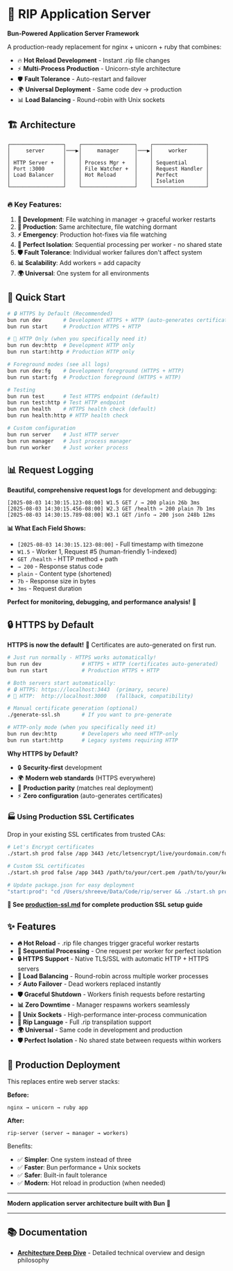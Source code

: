 # 🚀 RIP Application Server

**Bun-Powered Application Server Framework**

A production-ready replacement for nginx + unicorn + ruby that combines:
- 🔥 **Hot Reload Development** - Instant .rip file changes
- ⚡ **Multi-Process Production** - Unicorn-style architecture
- 🛡️ **Fault Tolerance** - Auto-restart and failover
- 🌍 **Universal Deployment** - Same code dev → production
- 📊 **Load Balancing** - Round-robin with Unix sockets

## 🏗️ Architecture

```
┌─────────────────┐    ┌─────────────────┐    ┌─────────────────┐
│     server      │───▶│     manager     │───▶│     worker      │
│                 │    │                 │    │                 │
│ HTTP Server +   │    │ Process Mgr +   │    │ Sequential      │
│ Port :3000      │    │ File Watcher +  │    │ Request Handler │
│ Load Balancer   │    │ Hot Reload      │    │ Perfect         │
│                 │    │                 │    │ Isolation       │
└─────────────────┘    └─────────────────┘    └─────────────────┘
```

### 🔥 Key Features:

1. **🔧 Development**: File watching in manager → graceful worker restarts
2. **🚀 Production**: Same architecture, file watching dormant
3. **⚡ Emergency**: Production hot-fixes via file watching
4. **🎯 Perfect Isolation**: Sequential processing per worker - no shared state
5. **🛡️ Fault Tolerance**: Individual worker failures don't affect system
6. **📊 Scalability**: Add workers = add capacity
7. **🌍 Universal**: One system for all environments

## 🚀 Quick Start

```bash
# 🔒 HTTPS by Default (Recommended)
bun run dev       # Development HTTPS + HTTP (auto-generates certificates)
bun run start     # Production HTTPS + HTTP

# 📡 HTTP Only (when you specifically need it)
bun run dev:http  # Development HTTP only
bun run start:http # Production HTTP only

# Foreground modes (see all logs)
bun run dev:fg    # Development foreground (HTTPS + HTTP)
bun run start:fg  # Production foreground (HTTPS + HTTP)

# Testing
bun run test      # Test HTTPS endpoint (default)
bun run test:http # Test HTTP endpoint
bun run health    # HTTPS health check (default)
bun run health:http # HTTP health check

# Custom configuration
bun run server    # Just HTTP server
bun run manager   # Just process manager
bun run worker    # Just worker process
```

## 📊 Request Logging

**Beautiful, comprehensive request logs** for development and debugging:

```
[2025-08-03 14:30:15.123-08:00] W1.5 GET / → 200 plain 26b 3ms
[2025-08-03 14:30:15.456-08:00] W2.3 GET /health → 200 plain 7b 1ms
[2025-08-03 14:30:15.789-08:00] W3.1 GET /info → 200 json 248b 12ms
```

**📊 What Each Field Shows:**
- `[2025-08-03 14:30:15.123-08:00]` - Full timestamp with timezone
- `W1.5` - Worker 1, Request #5 (human-friendly 1-indexed)
- `GET /health` - HTTP method + path
- `→ 200` - Response status code
- `plain` - Content type (shortened)
- `7b` - Response size in bytes
- `3ms` - Request duration

**Perfect for monitoring, debugging, and performance analysis!** 🎯

## 🔒 HTTPS by Default

**HTTPS is now the default!** 🚀 Certificates are auto-generated on first run.

```bash
# Just run normally - HTTPS works automatically!
bun run dev             # HTTPS + HTTP (certificates auto-generated)
bun run start           # Production HTTPS + HTTP

# Both servers start automatically:
# 🔒 HTTPS: https://localhost:3443  (primary, secure)
# 📡 HTTP:  http://localhost:3000   (fallback, compatibility)

# Manual certificate generation (optional)
./generate-ssl.sh       # If you want to pre-generate

# HTTP-only mode (when you specifically need it)
bun run dev:http        # Developers who need HTTP-only
bun run start:http      # Legacy systems requiring HTTP
```

**Why HTTPS by Default?**
- 🔒 **Security-first** development
- 🌍 **Modern web standards** (HTTPS everywhere)
- 🎯 **Production parity** (matches real deployment)
- ⚡ **Zero configuration** (auto-generates certificates)

### **🏭 Using Production SSL Certificates**

Drop in your existing SSL certificates from trusted CAs:

```bash
# Let's Encrypt certificates
./start.sh prod false /app 3443 /etc/letsencrypt/live/yourdomain.com/fullchain.pem /etc/letsencrypt/live/yourdomain.com/privkey.pem

# Custom SSL certificates
./start.sh prod false /app 3443 /path/to/your/cert.pem /path/to/your/key.pem

# Update package.json for easy deployment
"start:prod": "cd /Users/shreeve/Data/Code/rip/server && ./start.sh prod false /app 3443 /etc/ssl/certs/yourdomain.pem /etc/ssl/private/yourdomain.key"
```

**📖 See [production-ssl.md](production-ssl.md) for complete production SSL setup guide**

## ✨ Features

- **🔥 Hot Reload** - .rip file changes trigger graceful worker restarts
- **🎯 Sequential Processing** - One request per worker for perfect isolation
- **🔒 HTTPS Support** - Native TLS/SSL with automatic HTTP + HTTPS servers
- **🔄 Load Balancing** - Round-robin across multiple worker processes
- **⚡ Auto Failover** - Dead workers replaced instantly
- **🛡️ Graceful Shutdown** - Workers finish requests before restarting
- **📊 Zero Downtime** - Manager respawns workers seamlessly
- **🔌 Unix Sockets** - High-performance inter-process communication
- **🎯 Rip Language** - Full .rip transpilation support
- **🌍 Universal** - Same code in development and production
- **🛡️ Perfect Isolation** - No shared state between requests within workers

## 🎯 Production Deployment

This replaces entire web server stacks:

**Before:**
```
nginx → unicorn → ruby app
```

**After:**
```
rip-server (server → manager → workers)
```

Benefits:
- ✅ **Simpler**: One system instead of three
- ✅ **Faster**: Bun performance + Unix sockets
- ✅ **Safer**: Built-in fault tolerance
- ✅ **Modern**: Hot reload in production (when needed)

---

**Modern application server architecture built with Bun** 🚀

---

## 📚 Documentation

- **[Architecture Deep Dive](architecture.md)** - Detailed technical overview and design philosophy